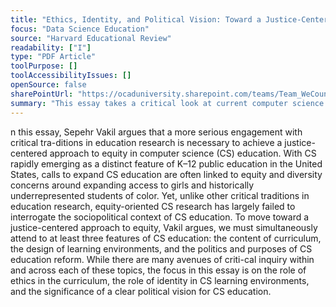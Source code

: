 ```yaml
---
title: "Ethics, Identity, and Political Vision: Toward a Justice-Centered Approach to Equity in Computer Science Education"
focus: "Data Science Education"
source: "Harvard Educational Review"
readability: ["I"]
type: "PDF Article"
toolPurpose: []
toolAccessibilityIssues: []
openSource: false
sharePointUrl: "https://ocaduniversity.sharepoint.com/teams/Team_WeCount/Shared%20Documents/Resources%20and%20Tools/Literature%20(curated)/Ethics,%20identity,%20and%20political%20vision_toward%20a%20justice-centered%20approach%20to%20equity%20in%20computer%20science%20education.pdf"
summary: "This essay takes a critical look at current computer science curriculum and argues for a justice-centred approach to public school computer science education to ensure issues of equity and any ethical and political implications are addressed. "
---
```

n this essay, Sepehr Vakil argues that a more serious engagement with critical tra-ditions in education research is necessary to achieve a justice-centered approach to equity in computer science (CS) education. With CS rapidly emerging as a distinct feature of K–12 public education in the United States, calls to expand CS education are often linked to equity and diversity concerns around expanding access to girls and historically underrepresented students of color. Yet, unlike other critical traditions in education research, equity-oriented CS research has largely failed to interrogate the sociopolitical context of CS education. To move toward a justice-centered approach to equity, Vakil argues, we must simultaneously attend to at least three features of CS education: the content of curriculum, the design of learning environments, and the politics and purposes of CS education reform. While there are many avenues of criti-cal inquiry within and across each of these topics, the focus in this essay is on the role of ethics in the curriculum, the role of identity in CS learning environments, and the significance of a clear political vision for CS education.
